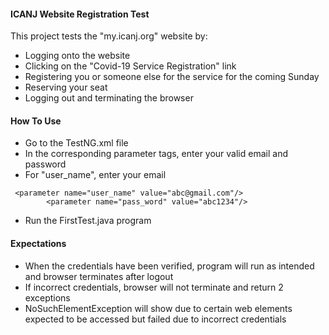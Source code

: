 #### ICANJ Website Registration Test
This project tests the "my.icanj.org" website by:
* Logging onto the website
* Clicking on the "Covid-19 Service Registration" link
* Registering you or someone else for the service for the coming Sunday
* Reserving your seat
* Logging out and terminating the browser

#### How To Use
* Go to the TestNG.xml file
* In the corresponding parameter tags, enter your valid email and password
* For "user_name", enter your email
```
 <parameter name="user_name" value="abc@gmail.com"/>
        <parameter name="pass_word" value="abc1234"/>
```
* Run the FirstTest.java program

#### Expectations
* When the credentials have been verified, program will run as intended and browser terminates after logout
* If incorrect credentials, browser will not terminate and return 2 exceptions
* NoSuchElementException will show due to certain web elements expected to be accessed but failed due to incorrect credentials

